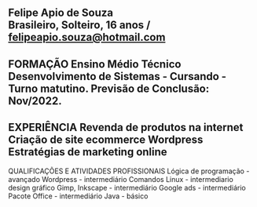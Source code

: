 Felipe Apio de Souza                                                                                                                                                                                    
Brasileiro, Solteiro, 16 anos / felipeapio.souza@hotmail.com
----------------------------------------
FORMAÇÃO
Ensino Médio Técnico Desenvolvimento de Sistemas - Cursando - Turno matutino.
Previsão de Conclusão: Nov/2022.
----------------------------------------
EXPERIÊNCIA 
Revenda de produtos  na internet
Criação de site ecommerce 
Wordpress
Estratégias de marketing online
----------------------------------------
QUALIFICAÇÕES E ATIVIDADES PROFISSIONAIS
Lógica de programação - avançado
Wordpress - intermediário
Comandos Linux - intermediario
design gráfico Gimp, Inkscape - intermediário
Google ads - intermediário
Pacote Office - intermediário
Java - básico
